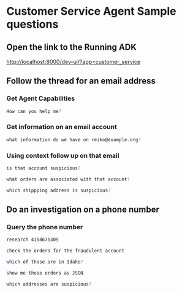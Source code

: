 # Customer Service Agent Sample questions

## Open the link to the Running ADK

[http://localhost:8000/dev-ui/?app=customer_service](http://localhost:8000/dev-ui/?app=customer_service)

## Follow the thread for an email address

### Get Agent Capabilities

```bash
How can you help me?
```

### Get information on an email account

```bash
what information do we have on reiko@example.org?
```

### Using context follow up on that email

```bash
is that account suspicious?
```

```bash
what orders are associated with that account?
```

```bash
which shippping address is suspicious?
```

## Do an investigation on a phone number

### Query the phone number

```bash
research 4158675309
```

```bash
check the orders for the fraudulent account
```

```bash
which of those are in Idaho?
```

```bash
show me those orders as JSON
```

```bash
which addresses are suspicious?
```







